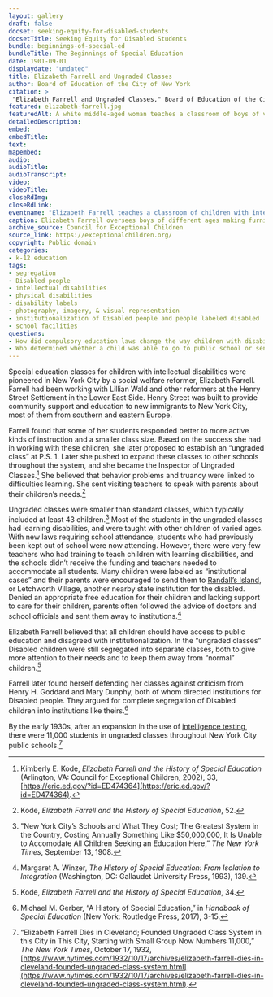 ```yaml
--- 
layout: gallery
draft: false
docset: seeking-equity-for-disabled-students
docsetTitle: Seeking Equity for Disabled Students
bundle: beginnings-of-special-ed
bundleTitle: The Beginnings of Special Education
date: 1901-09-01
displaydate: "undated"
title: Elizabeth Farrell and Ungraded Classes
author: Board of Education of the City of New York
citation: >
 "Elizabeth Farrell and Ungraded Classes," Board of Education of the City of New York, in New York City Civil Rights History Project, Accessed: [Month Day, Year], https://nyccivilrightshistory.org/gallery/elizabeth-farrell.
featured: elizabeth-farrell.jpg
featuredAlt: A white middle-aged woman teaches a classroom of boys of various ages making chairs
detailedDescription: 
embed: 
embedTitle: 
text: 
mapembed: 
audio: 
audioTitle: 
audioTranscript: 
video: 
videoTitle: 
closeRdImg: 
closeRdLink: 
eventname: "Elizabeth Farrell teaches a classroom of children with intellectual disabilities in an \"ungraded class.\""
caption: Elizabeth Farrell oversees boys of different ages making furniture in a classroom.
archive_source: Council for Exceptional Children
source_link: https://exceptionalchildren.org/
copyright: Public domain
categories: 
- k-12 education
tags: 
- segregation
- Disabled people
- intellectual disabilities
- physical disabilities
- disability labels
- photography, imagery, & visual representation
- institutionalization of Disabled people and people labeled disabled
- school facilities
questions: 
- How did compulsory education laws change the way children with disabilities were educated?
- Who determined whether a child was able to go to public school or sent to a state institution? What were some of the dilemmas for parents of Disabled children at this time?
--- 
```


Special education classes for children with intellectual disabilities were pioneered in New York City by a social welfare reformer, Elizabeth Farrell. Farrell had been working with Lillian Wald and other reformers at the Henry Street Settlement in the Lower East Side. Henry Street was built to provide community support and education to new immigrants to New York City, most of them from southern and eastern Europe.

Farrell found that some of her students responded better to more active kinds of instruction and a smaller class size. Based on the success she had in working with these children, she later proposed to establish an “ungraded class” at P.S. 1. Later she pushed to expand these classes to other schools throughout the system, and she became the Inspector of Ungraded Classes.[^1] She believed that behavior problems and truancy were linked to difficulties learning. She sent visiting teachers to speak with parents about their children’s needs.[^2]

Ungraded classes were smaller than standard classes, which typically included at least 43 children.[^3] Most of the students in the ungraded classes had learning disabilities, and were taught with other children of varied ages. With new laws requiring school attendance, students who had previously been kept out of school were now attending. However, there were very few teachers who had training to teach children with learning disabilities, and the schools didn’t receive the funding and teachers needed to accommodate all students. Many children were labeled as “institutional cases” and their parents were encouraged to send them to [Randall’s Island](/gallery/idiot-school-randalls-island), or Letchworth Village, another nearby state institution for the disabled. Denied an appropriate free education for their children and lacking support to care for their children, parents often followed the advice of doctors and school officials and sent them away to institutions.[^4]

Elizabeth Farrell believed that all children should have access to public education and disagreed with institutionalization. In the “ungraded classes” Disabled children were still segregated into separate classes, both to give more attention to their needs and to keep them away from “normal” children.[^5]

Farrell later found herself defending her classes against criticism from Henry H. Goddard and Mary Dunphy, both of whom directed institutions for Disabled people. They argued for complete segregation of Disabled children into institutions like theirs.[^6]

By the early 1930s, after an expansion in the use of [intelligence testing](/topics/seeking-equity/tests-labels-and-segregation/), there were 11,000 students in ungraded classes throughout New York City public schools.[^7]  

[^1]: Kimberly E. Kode, *Elizabeth Farrell and the History of Special Education* (Arlington, VA: Council for Exceptional Children, 2002), 33, [https://eric.ed.gov/?id=ED474364](https://eric.ed.gov/?id=ED474364).

[^2]: Kode, *Elizabeth Farrell and the History of Special Education*, 52.

[^3]: "New York City’s Schools and What They Cost; The Greatest System in the Country, Costing Annually Something Like $50,000,000, It Is Unable to Accomodate All Children Seeking an Education Here,” *The New York Times*, September 13, 1908.

[^4]: Margaret A. Winzer, *The History of Special Education: From Isolation to Integration* (Washington, DC: Gallaudet University Press, 1993), 139.

[^5]: Kode, *Elizabeth Farrell and the History of Special Education*, 34.

[^6]: Michael M. Gerber, “A History of Special Education,” in *Handbook of Special Education* (New York: Routledge Press, 2017), 3-15.

[^7]: “Elizabeth Farrell Dies in Cleveland; Founded Ungraded Class System in this City in This City, Starting with Small Group Now Numbers 11,000,” *The New York Times*, October 17, 1932, [https://www.nytimes.com/1932/10/17/archives/elizabeth-farrell-dies-in-cleveland-founded-ungraded-class-system.html](https://www.nytimes.com/1932/10/17/archives/elizabeth-farrell-dies-in-cleveland-founded-ungraded-class-system.html).
